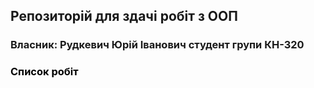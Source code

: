 ## Репозиторій для здачі робіт з ООП
### Власник: Рудкевич Юрій Іванович студент групи КН-320
<h3 style="color: black">Cписок робіт</h3>